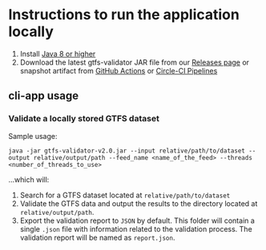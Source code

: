 # Instructions to run the application locally
1. Install [Java 8 or higher](https://www.oracle.com/java/technologies/javase-downloads.html)
1. Download the latest gtfs-validator JAR file from our [Releases page](https://github.com/MobilityData/gtfs-validator/releases) or snapshot artifact from [GitHub Actions](https://github.com/MobilityData/gtfs-validator/actions?query=branch%3Amaster) or [Circle-CI Pipelines](https://app.circleci.com/pipelines/github/MobilityData/gtfs-validator?branch=master)

## cli-app usage
### Validate a locally stored GTFS dataset
Sample usage:

``` 
java -jar gtfs-validator-v2.0.jar --input relative/path/to/dataset --output relative/output/path --feed_name <name_of_the_feed> --threads <number_of_threads_to_use> 
```

...which will:
 1. Search for a GTFS dataset located at `relative/path/to/dataset`
 1. Validate the GTFS data and output the results to the directory located at `relative/output/path`. 
 1. Export the validation report to `JSON` by default. This folder will contain a single `.json` file with information related to the validation process. The validation report will be named as `report.json`. 
